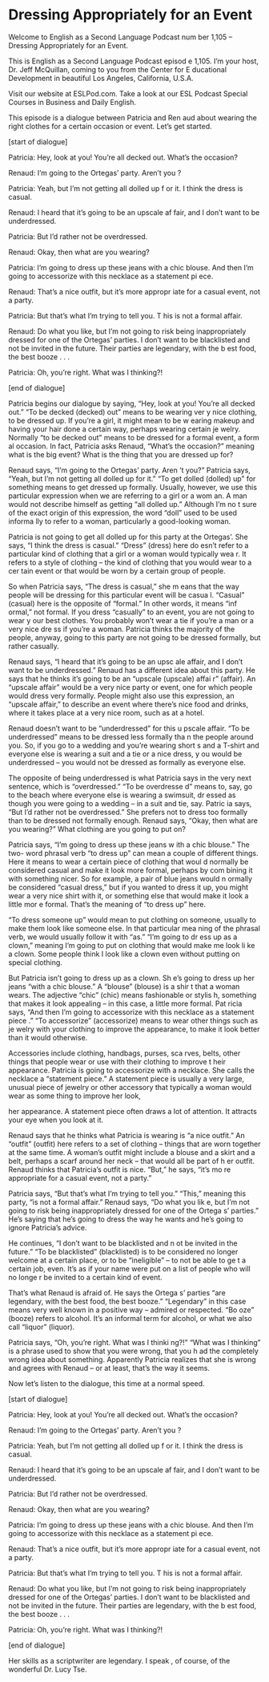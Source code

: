 # Dressing Appropriately for an Event

Welcome to English as a Second Language Podcast num ber 1,105 – Dressing Appropriately for an Event.

This is English as a Second Language Podcast episod e 1,105. I’m your host, Dr. Jeff McQuillan, coming to you from the Center for E ducational Development in beautiful Los Angeles, California, U.S.A.

Visit our website at ESLPod.com. Take a look at our  ESL Podcast Special Courses in Business and Daily English.

This episode is a dialogue between Patricia and Ren aud about wearing the right clothes for a certain occasion or event. Let’s get started.

[start of dialogue]

Patricia: Hey, look at you! You’re all decked out. What’s the occasion?

Renaud: I’m going to the Ortegas’ party. Aren’t you ?

Patricia: Yeah, but I’m not getting all dolled up f or it. I think the dress is casual.

Renaud: I heard that it’s going to be an upscale af fair, and I don’t want to be underdressed.

Patricia: But I’d rather not be overdressed.

Renaud: Okay, then what are you wearing?

Patricia: I’m going to dress up these jeans with a chic blouse. And then I’m going to accessorize with this necklace as a statement pi ece.

Renaud: That’s a nice outfit, but it’s more appropr iate for a casual event, not a party.

Patricia: But that’s what I’m trying to tell you. T his is not a formal affair.

Renaud: Do what you like, but I’m not going to risk  being inappropriately dressed for one of the Ortegas’ parties. I don’t want to be  blacklisted and not be invited in the future. Their parties are legendary, with the b est food, the best booze . . .

Patricia: Oh, you’re right. What was I thinking?!

[end of dialogue]

Patricia begins our dialogue by saying, “Hey, look at you! You’re all decked out.” “To be decked (decked) out” means to be wearing ver y nice clothing, to be dressed up. If you’re a girl, it might mean to be w earing makeup and having your hair done a certain way, perhaps wearing certain je welry. Normally “to be decked out” means to be dressed for a formal event, a form al occasion. In fact, Patricia asks Renaud, “What’s the occasion?” meaning what is  the big event? What is the thing that you are dressed up for?

Renaud says, “I’m going to the Ortegas’ party. Aren ’t you?” Patricia says, “Yeah, but I’m not getting all dolled up for it.” “To get dolled (dolled) up” for something means to get dressed up formally. Usually, however,  we use this particular expression when we are referring to a girl or a wom an. A man would not describe himself as getting “all dolled up.” Although I’m no t sure of the exact origin of this expression, the word “doll” used to be used informa lly to refer to a woman, particularly a good-looking woman.

Patricia is not going to get all dolled up for this  party at the Ortegas’. She says, “I think the dress is casual.” “Dress” (dress) here do esn’t refer to a particular kind of clothing that a girl or a woman would typically wea r. It refers to a style of clothing – the kind of clothing that you would wear to a cer tain event or that would be worn by a certain group of people.

So when Patricia says, “The dress is casual,” she m eans that the way people will be dressing for this particular event will be casua l. “Casual” (casual) here is the opposite of “formal.” In other words, it means “inf ormal,” not formal. If you dress “casually” to an event, you are not going to wear y our best clothes. You probably won’t wear a tie if you’re a man or a very nice dre ss if you’re a woman. Patricia thinks the majority of the people, anyway, going to  this party are not going to be dressed formally, but rather casually.

Renaud says, “I heard that it’s going to be an upsc ale affair, and I don’t want to be underdressed.” Renaud has a different idea about  this party. He says that he thinks it’s going to be an “upscale (upscale) affai r” (affair). An “upscale affair” would be a very nice party or event, one for which people would dress very formally. People might also use this expression, an  “upscale affair,” to describe an event where there’s nice food and drinks, where it takes place at a very nice room, such as at a hotel.

Renaud doesn’t want to be “underdressed” for this u pscale affair. “To be underdressed” means to be dressed less formally tha n the people around you. So, if you go to a wedding and you’re wearing short s and a T-shirt and everyone else is wearing a suit and a tie or a nice dress, y ou would be underdressed – you would not be dressed as formally as everyone else.

The opposite of being underdressed is what Patricia  says in the very next sentence, which is “overdressed.” “To be overdresse d” means to, say, go to the beach where everyone else is wearing a swimsuit, dr essed as though you were going to a wedding – in a suit and tie, say. Patric ia says, “But I’d rather not be overdressed.” She prefers not to dress too formally  than to be dressed not formally enough. Renaud says, “Okay, then what are you wearing?” What clothing are you going to put on?

Patricia says, “I’m going to dress up these jeans w ith a chic blouse.” The two- word phrasal verb “to dress up” can mean a couple of different things. Here it means to wear a certain piece of clothing that woul d normally be considered casual and make it look more formal, perhaps by com bining it with something nicer. So for example, a pair of blue jeans would n ormally be considered “casual dress,” but if you wanted to dress it up, you might  wear a very nice shirt with it, or something else that would make it look a little mor e formal. That’s the meaning of “to dress up” here.

“To dress someone up” would mean to put clothing on  someone, usually to make them look like someone else. In that particular mea ning of the phrasal verb, we would usually follow it with “as.” “I’m going to dr ess up as a clown,” meaning I’m going to put on clothing that would make me look li ke a clown. Some people think I look like a clown even without putting on special  clothing.

But Patricia isn’t going to dress up as a clown. Sh e’s going to dress up her jeans “with a chic blouse.” A “blouse” (blouse) is a shir t that a woman wears. The adjective “chic” (chic) means fashionable or stylis h, something that makes it look appealing – in this case, a little more formal. Pat ricia says, “And then I’m going to accessorize with this necklace as a statement piece .” “To accessorize” (accessorize) means to wear other things such as je welry with your clothing to improve the appearance, to make it look better than  it would otherwise.

Accessories include clothing, handbags, purses, sca rves, belts, other things that people wear or use with their clothing to improve t heir appearance. Patricia is going to accessorize with a necklace. She calls the  necklace a “statement piece.” A statement piece is usually a very large, unusual piece of jewelry or other accessory that typically a woman would wear as some thing to improve her look,

her appearance. A statement piece often draws a lot  of attention. It attracts your eye when you look at it.

Renaud says that he thinks what Patricia is wearing  is “a nice outfit.” An “outfit” (outfit) here refers to a set of clothing – things that are worn together at the same time. A woman’s outfit might include a blouse and a  skirt and a belt, perhaps a scarf around her neck – that would all be part of h er outfit. Renaud thinks that Patricia’s outfit is nice. “But,” he says, “it’s mo re appropriate for a casual event, not a party.”

Patricia says, “But that’s what I’m trying to tell you.” “This,” meaning this party, “is not a formal affair.” Renaud says, “Do what you lik e, but I’m not going to risk being inappropriately dressed for one of the Ortega s’ parties.” He’s saying that he’s going to dress the way he wants and he’s going  to ignore Patricia’s advice.

He continues, “I don’t want to be blacklisted and n ot be invited in the future.” “To be blacklisted” (blacklisted) is to be considered no longer welcome at a certain place, or to be “ineligible” – to not be able to ge t a certain job, even. It’s as if your name were put on a list of people who will no longe r be invited to a certain kind of event.

That’s what Renaud is afraid of. He says the Ortega s’ parties “are legendary, with the best food, the best booze.” “Legendary” in  this case means very well known in a positive way – admired or respected. “Bo oze” (booze) refers to alcohol. It’s an informal term for alcohol, or what  we also call “liquor” (liquor).

Patricia says, “Oh, you’re right. What was I thinki ng?!” “What was I thinking” is a phrase used to show that you were wrong, that you h ad the completely wrong idea about something. Apparently Patricia realizes that she is wrong and agrees with Renaud – or at least, that’s the way it seems.

Now let’s listen to the dialogue, this time at a normal speed.

[start of dialogue]

Patricia: Hey, look at you! You’re all decked out. What’s the occasion?

Renaud: I’m going to the Ortegas’ party. Aren’t you ?

Patricia: Yeah, but I’m not getting all dolled up f or it. I think the dress is casual.

Renaud: I heard that it’s going to be an upscale af fair, and I don’t want to be underdressed.

Patricia: But I’d rather not be overdressed.

Renaud: Okay, then what are you wearing?

Patricia: I’m going to dress up these jeans with a chic blouse. And then I’m going to accessorize with this necklace as a statement pi ece.

Renaud: That’s a nice outfit, but it’s more appropr iate for a casual event, not a party.

Patricia: But that’s what I’m trying to tell you. T his is not a formal affair.

Renaud: Do what you like, but I’m not going to risk  being inappropriately dressed for one of the Ortegas’ parties. I don’t want to be  blacklisted and not be invited in the future. Their parties are legendary, with the b est food, the best booze . . .

Patricia: Oh, you’re right. What was I thinking?!

[end of dialogue]

Her skills as a scriptwriter are legendary. I speak , of course, of the wonderful Dr. Lucy Tse.



